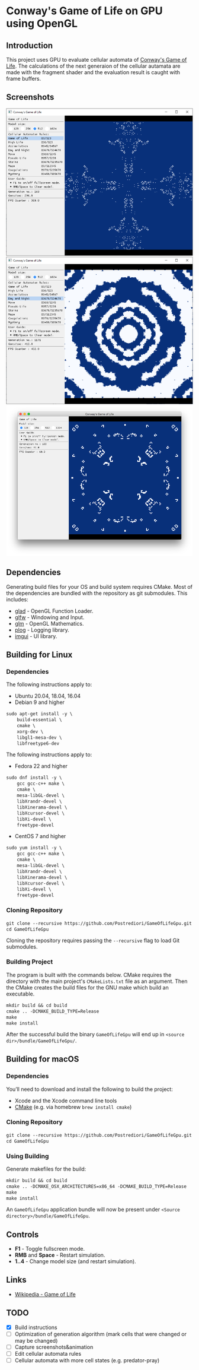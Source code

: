 # Conway's Game of Life on GPU using OpenGL

## Introduction

This project uses GPU to evaluate cellular automata of [Conway's Game of Life](https://en.wikipedia.org/wiki/Conway%27s_Game_of_Life). The calculations of the next generaion of the cellular autamata are made with the fragment shader and the evaluation result is caught with frame buffers.


## Screenshots

![Screenshot on Windows](images/GameOfLifeWin3.png)
![Screenshot on Windows](images/GameOfLifeWin4.png)
![Screenshot on macOS](images/GameOfLifeMacOs.png)


## Dependencies

Generating build files for your OS and build system requires CMake.
Most of the dependencies are bundled with the repository as git submodules.
This includes:

* [glad](https://github.com/Dav1dde/glad) - OpenGL Function Loader.
* [glfw](https://github.com/glfw/glfw) - Windowing and Input.
* [glm](https://github.com/g-truc/glm) - OpenGL Mathematics.
* [plog](https://github.com/SergiusTheBest/plog) - Logging library.
* [imgui](https://github.com/ocornut/imgui) - UI library.


## Building for Linux

### Dependencies

The following instructions apply to:

* Ubuntu 20.04, 18.04, 16.04
* Debian 9 and higher

```
sudo apt-get install -y \
    build-essential \
    cmake \
    xorg-dev \
    libgl1-mesa-dev \
    libfreetype6-dev
```

The following instructions apply to:

* Fedora 22 and higher

```
sudo dnf install -y \
    gcc gcc-c++ make \
    cmake \
    mesa-libGL-devel \
    libXrandr-devel \
    libXinerama-devel \
    libXcursor-devel \
    libXi-devel \
    freetype-devel
```

* CentOS 7 and higher

```
sudo yum install -y \
    gcc gcc-c++ make \
    cmake \
    mesa-libGL-devel \
    libXrandr-devel \
    libXinerama-devel \
    libXcursor-devel \
    libXi-devel \
    freetype-devel
```

### Cloning Repository
```
git clone --recursive https://github.com/Postrediori/GameOfLifeGpu.git
cd GameOfLifeGpu
```

Cloning the repository requires passing the `--recursive` flag to load Git submodules.

### Building Project

The program is built with the commands below. CMake requires the directory 
with the main project's `CMakeLists.txt` file as an argument. Then the CMake 
creates the build files for the GNU make which build an executable.

```
mkdir build && cd build
cmake .. -DCMAKE_BUILD_TYPE=Release
make
make install
```

After the successful build the binary `GameOfLifeGpu` will end up in `<source dir>/bundle/GameOfLifeGpu/`.


## Building for macOS

### Dependencies

You’ll need to download and install the following to build the project:
* Xcode and the Xcode command line tools
* [CMake](https://cmake.org/) (e.g. via homebrew `brew install cmake`)

### Cloning Repository
```
git clone --recursive https://github.com/Postrediori/GameOfLifeGpu.git
cd GameOfLifeGpu
```

### Using Building
Generate makefiles for the build:

```
mkdir build && cd build
cmake .. -DCMAKE_OSX_ARCHITECTURES=x86_64 -DCMAKE_BUILD_TYPE=Release
make
make install
```

An `GameOfLifeGpu` application bundle will now be present under `<Source directory>/bundle/GameOfLifeGpu`.


## Controls

* **F1** - Toggle fullscreen mode.
* **RMB** and **Space** - Restart simulation.
* **1..4** - Change model size (and restart simulation).


## Links

* [Wikipedia - Game of Life](https://en.wikipedia.org/wiki/Conway%27s_Game_of_Life)


## TODO

* [x] Build instructions
* [ ] Optimization of generation algorithm (mark cells that were changed or may be changed)
* [ ] Capture screenshots&animation
* [ ] Edit cellular automata rules
* [ ] Cellular automata with more cell states (e.g. predator-pray)
